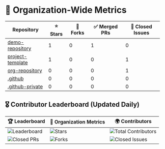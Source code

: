 # 🚀 Organization-Wide Metrics

| Repository | ⭐ Stars | 🍴 Forks | ✅ Merged PRs | 🐞 Closed Issues |
|------------|----------|-----------|-----------------|-----------------|
| [demo-repository](https://github.com/BeLux-Open-Source-Clinic/demo-repository) | 1 | 0 | 1 | 0 |
| [project-template](https://github.com/BeLux-Open-Source-Clinic/project-template) | 1 | 0 | 0 | 1 |
| [org-repository](https://github.com/BeLux-Open-Source-Clinic/org-repository) | 0 | 0 | 0 | 1 |
| [.github](https://github.com/BeLux-Open-Source-Clinic/.github) | 0 | 0 | 0 | 0 |
| [.github-private](https://github.com/BeLux-Open-Source-Clinic/.github-private) | 0 | 0 | 0 | 0 |

## 🎖️ Contributor Leaderboard (Updated Daily)

| 🏆 Leaderboard | 🚀 Organization Metrics | 🌍 Contributors |
|---------------|----------------------|----------------|
| ![Leaderboard](org-leaderboard.svg) | ![Stars](https://img.shields.io/github/stars/<YOUR_ORG>/<REPO>) | ![Total Contributors](https://img.shields.io/github/contributors/<YOUR_ORG>/<REPO>) |
| ![Closed PRs](https://img.shields.io/github/issues-pr-closed-raw/<YOUR_ORG>/<REPO>) | ![Forks](https://img.shields.io/github/forks/<YOUR_ORG>/<REPO>) | ![Closed Issues](https://img.shields.io/github/issues-closed/<YOUR_ORG>/<REPO>) |
